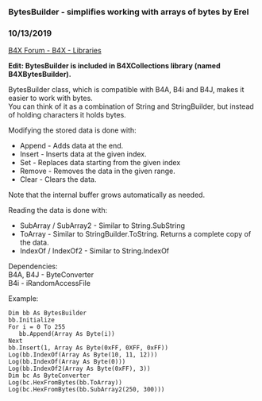 ###  BytesBuilder - simplifies working with arrays of bytes by Erel
### 10/13/2019
[B4X Forum - B4X - Libraries](https://www.b4x.com/android/forum/threads/89008/)

**Edit: BytesBuilder is included in B4XCollections library (named B4XBytesBuilder).**  
  
BytesBuilder class, which is compatible with B4A, B4i and B4J, makes it easier to work with bytes.  
You can think of it as a combination of String and StringBuilder, but instead of holding characters it holds bytes.  
  
Modifying the stored data is done with:  

- Append - Adds data at the end.
- Insert - Inserts data at the given index.
- Set - Replaces data starting from the given index
- Remove - Removes the data in the given range.
- Clear - Clears the data.

Note that the internal buffer grows automatically as needed.  
  
Reading the data is done with:  

- SubArray / SubArray2 - Similar to String.SubString
- ToArray - Similar to StringBuilder.ToString. Returns a complete copy of the data.
- IndexOf / IndexOf2 - Similar to String.IndexOf

  
Dependencies:  
B4A, B4J - ByteConverter  
B4i - iRandomAccessFile  
  
Example:  

```B4X
Dim bb As BytesBuilder  
bb.Initialize  
For i = 0 To 255  
   bb.Append(Array As Byte(i))  
Next  
bb.Insert(1, Array As Byte(0xFF, 0XFF, 0xFF))  
Log(bb.IndexOf(Array As Byte(10, 11, 12)))  
Log(bb.IndexOf(Array As Byte(0)))  
Log(bb.IndexOf2(Array As Byte(0xFF), 3))  
Dim bc As ByteConverter  
Log(bc.HexFromBytes(bb.ToArray))  
Log(bc.HexFromBytes(bb.SubArray2(250, 300)))
```